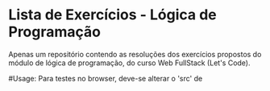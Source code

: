 # Lista de Exercícios - Lógica de Programação
Apenas um repositório contendo as resoluções dos exercícios propostos do módulo de lógica de programação, do curso Web FullStack (Let's Code).

#Usage:
Para testes no browser, deve-se alterar o 'src' de <script> conforme necessário.
